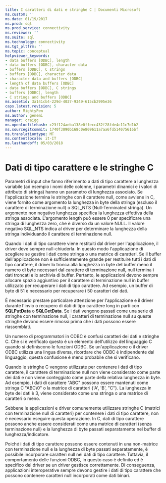 ```yaml
---
title: I caratteri di dati e stringhe C | Documenti Microsoft
ms.custom: ''
ms.date: 01/19/2017
ms.prod: sql
ms.prod_service: connectivity
ms.reviewer: ''
ms.suite: sql
ms.technology: connectivity
ms.tgt_pltfrm: ''
ms.topic: conceptual
helpviewer_keywords:
- data buffers [ODBC], length
- data buffers [ODBC], character data
- buffers [ODBC], C strings
- buffers [ODBC], character data
- character data and buffers [ODBC]
- length of data buffers [ODBC]
- data buffers [ODBC], C strings
- buffers [ODBC], length
- C strings and buffers [ODBC]
ms.assetid: 3a141cb4-229d-4027-9349-615cb2995e36
caps.latest.revision: 5
author: MightyPen
ms.author: genemi
manager: craigg
ms.openlocfilehash: c23f124aeba138e0ffecc432f28fde4c11c7d1b2
ms.sourcegitcommit: 1740f3090b168c0e809611a7aa6fd514075616bf
ms.translationtype: MT
ms.contentlocale: it-IT
ms.lasthandoff: 05/03/2018
---
```

# <a name="character-data-and-c-strings"></a>Dati di tipo carattere e le stringhe C
Parametri di input che fanno riferimento a dati di tipo carattere a lunghezza variabile (ad esempio i nomi delle colonne, i parametri dinamici e i valori di attributo di stringa) hanno un parametro di lunghezza associato. Se l'applicazione termina le stringhe con il carattere null, come avviene in C, viene fornito come argomento la lunghezza in byte della stringa (escluso il carattere di terminazione null) o SQL_NTS (Null-Terminated stringa). Un argomento non negativo lunghezza specifica la lunghezza effettiva della stringa associata. L'argomento length può essere 0 per specificare una stringa di lunghezza zero, che è diverso da un valore NULL. Il valore negativo SQL_NTS indica al driver per determinare la lunghezza della stringa individuando il carattere di terminazione null.  
  
 Quando i dati di tipo carattere viene restituiti dal driver per l'applicazione, il driver deve sempre null-chiuderla. In questo modo l'applicazione di scegliere se gestire i dati come stringa o una matrice di caratteri. Se il buffer dell'applicazione non è sufficientemente grande per restituire tutti i dati di tipo carattere, il driver lo tronca alla lunghezza in byte del buffer meno il numero di byte necessari dal carattere di terminazione null, null termina i dati troncati e lo archivia di buffer. Pertanto, le applicazioni devono sempre allocare spazio aggiuntivo per il carattere di terminazione null in buffer utilizzato per recuperare i dati di tipo carattere. Ad esempio, un buffer di byte di 51 è necessario per recuperare i 50 caratteri dei dati.  
  
 È necessario prestare particolare attenzione per l'applicazione e il driver durante l'invio o recupero di dati di tipo carattere long in parti con **SQLPutData** o **SQLGetData**. Se i dati vengono passati come una serie di stringhe con terminazione null, i caratteri di terminazione null su queste stringhe devono essere rimossi prima che i dati possono essere riassemblati.  
  
 Un numero di programmatori in ODBC è confusi caratteri dei dati e stringhe C. Che si è verificato questo è un elemento dell'utilizzo del linguaggio C quando si definiscono le funzioni ODBC. Se un'applicazione o il driver ODBC utilizza una lingua diversa, ricordare che ODBC è indipendente dal linguaggio, questa confusione è meno probabile che si verificano.  
  
 Quando le stringhe C vengono utilizzate per contenere i dati di tipo carattere, il carattere di terminazione null non viene considerato come parte dei dati e non viene conteggiato come parte della relativa lunghezza in byte. Ad esempio, i dati di carattere "ABC" possono essere mantenuti come stringa C "ABC\0" o la matrice di caratteri {'A', 'B', "C"}. La lunghezza in byte dei dati è 3, viene considerato come una stringa o una matrice di caratteri o meno.  
  
 Sebbene le applicazioni e driver comunemente utilizzare stringhe C (matrici con terminazione null di caratteri) per contenere i dati di tipo carattere, non è necessario eseguire questa operazione. In C, dati di tipo carattere possono anche essere considerati come una matrice di caratteri (senza terminazione null) e la lunghezza di byte passati separatamente nel buffer di lunghezza/indicatore.  
  
 Poiché i dati di tipo carattere possono essere contenuti in una non-matrice con terminazione null e la lunghezza di byte passati separatamente, è possibile incorporare caratteri null nei dati di tipo carattere. Tuttavia, il comportamento delle funzioni ODBC, in questo caso è definito ed è specifico del driver se un driver gestisce correttamente. Di conseguenza, applicazioni interoperative sempre devono gestire i dati di tipo carattere che possono contenere caratteri null incorporati come dati binari.
